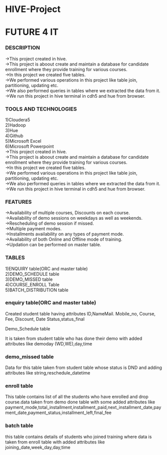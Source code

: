 # HIVE-Project
# FUTURE 4 IT

### DESCRIPTION
->This project created in hive. <br> 
->This project is aboout create and maintain a database for candidate enrollment where they provide training for various courses. <br>
->In this project we created five tables. <br>
->We performed various operations in this project like table join, partitioning, updating etc. <br>
->We also performed queries in tables where we extracted the data from it. <br>
->We run this project in hive terminal in cdh5 and hue from browser. <br>

### TOOLS AND TECHNOLOGIES

1)Cloudera5 <br>
2)Hadoop <br>
3)Hue <br>
4)Github <br>
5)Microsoft Excel <br> 
6)Microsoft Powerpoint <br>
->This project created in hive.  <br>->This project is aboout create and maintain a database for candidate enrollment where they provide training for various courses. <br> ->In this project we created five tables.  <br>->We performed various operations in this project like table join, partitioning, updating etc.  <br>->We also performed queries in tables where we extracted the data from it. <br> ->We run this project in hive terminal in cdh5 and hue from browser. 

### FEATURES

->Availability of multiple courses, Discounts on each course. <br>
->Availability of demo sessions on weekdays as well as weekends. <br>
->Rescheduling of demo session if missed. <br>
->Multiple payment modes. <br>
->Installments availability on any types of payment mode. <br>
->Availability of both Online and Offline mode of training. <br>
->Updation can be performed on master table. <br>

### TABLES

1)ENQUIRY table(ORC and master table) <br>
2)DEMO_SCHEDULE table <br>
3)DEMO_MISSED table <br>
4)COURSE_ENROLL Table <br>
5)BATCH_DISTRIBUTION table <br>

### enquiry table(ORC and master table)

Created student table having attributes ID,NameMail. Mobile_no, Course, Fee, Discount, Date Status,status_final

Demo_Schedule table

It is taken from student table who has done their demo with added attributes like demoday (WD,WE),day,time

###  demo_missed table

Data for this table taken from student table whose status is DND and adding attributes like string,reschedule_datetime

### enroll table

This table contains list of all the students who have enrolled and drop course.data taken from demo done table with some added attributes like payment_mode,total_installment,installment_paid,next_installment_date,payment_date,payment_status,installment_left,final_fee

### batch table

this table contains details of students who joined training where data is taken from enroll table with added attributes like joining_date,week_day,day,time
